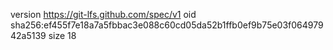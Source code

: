 version https://git-lfs.github.com/spec/v1
oid sha256:ef455f7e18a7a5fbbac3e088c60cd05da52b1ffb0ef9b75e03f06497942a5139
size 18
